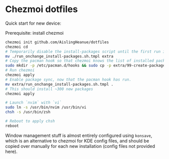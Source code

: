 # Chezmoi dotfiles

Quick start for new device:

Prerequisite: install chezmoi

```sh
chezmoi init github.com/AislingHeanue/dotfiles
chezmoi cd
# Temporarily disable the install-packages script until the first run is completed successfully
mv ./run_onchange_install-packages.sh.tmpl extra
# Copy the pacman hook so that chezmoi knows the list of installed packages
sudo mkdir -p /etc/pacman.d/hooks && sudo cp -p extra/99-create-package-list.hook /etc/pacman.d/hooks/
# Run chezmoi
chezmoi apply
# Enable package sync, now that the pacman hook has run.
mv extra/run_onchange_install-packages.sh.tmpl .
# This should install ~300 new packages
chezmoi apply

# Launch `nvim` with `vi`
sudo ln -s /usr/bin/nvim /usr/bin/vi
chsh -s /usr/bin/zsh

# Reboot to apply chsh
reboot
```

Window management stuff is almost entirely configured using `konsave`, which is an alternative to chezmoi for KDE
config files, and should be copied over manually for each new installation (config files not provided here).
